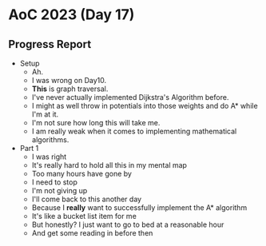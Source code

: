# AoC 2023 (Day 17)

## Progress Report
- Setup
    - Ah.
    - I was wrong on Day10.
    - **This** is graph traversal.
    - I've never actually implemented Dijkstra's Algorithm before.
    - I might as well throw in potentials into those weights and do A* while I'm at it.
    - I'm not sure how long this will take me.
    - I am really weak when it comes to implementing mathematical algorithms.
- Part 1
    - I was right
    - It's really hard to hold all this in my mental map
    - Too many hours have gone by
    - I need to stop
    - I'm not giving up
    - I'll come back to this another day
    - Because I **really** want to successfully implement the A* algorithm
    - It's like a bucket list item for me
    - But honestly? I just want to go to bed at a reasonable hour
    - And get some reading in before then
